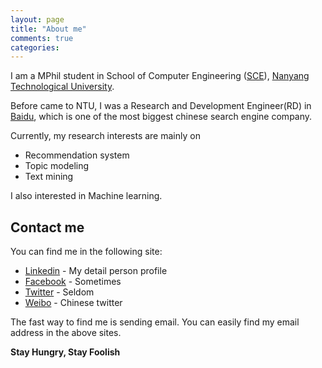 ```yaml
---
layout: page
title: "About me"
comments: true
categories: 
---
```


I am a MPhil student in School of Computer Engineering ([SCE](http://sce.ntu.edu.sg/Pages/Home.aspx)), [Nanyang Technological University](http://www.ntu.edu.sg/).

Before came to NTU, I was a Research and Development Engineer(RD) in [Baidu](http://www.baidu.com), which is one of the most biggest chinese search engine company.

Currently, my research interests are mainly on

  - Recommendation system
  - Topic modeling
  - Text mining
    
I also interested in Machine learning.


Contact  me
--------------
You can find me in the following site:

* [Linkedin] - My detail person profile
* [Facebook] - Sometimes
* [Twitter] - Seldom
* [Weibo] - Chinese twitter

The fast way to find me is sending email. You can easily find my email address in the above sites.


**Stay Hungry, Stay Foolish**


  [Linkedin]: http://www.linkedin.com/in/clonehulk
  [Twitter]: https://twitter.com/clone_hulk
  [Facebook]: https://www.facebook.com/clone.hu
  [Weibo]: https://www.weibo.com/clone
  
  

    